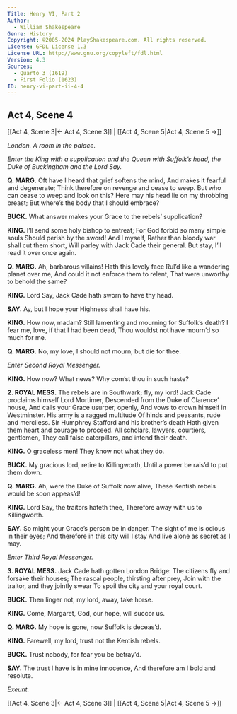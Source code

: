 ```yaml
---
Title: Henry VI, Part 2
Author: 
  - William Shakespeare
Genre: History
Copyright: ©2005-2024 PlayShakespeare.com. All rights reserved.
License: GFDL License 1.3
License URL: http://www.gnu.org/copyleft/fdl.html
Version: 4.3
Sources:
  - Quarto 3 (1619)
  - First Folio (1623)
ID: henry-vi-part-ii-4-4
---
```


## Act 4, Scene 4
[[Act 4, Scene 3|← Act 4, Scene 3]] | [[Act 4, Scene 5|Act 4, Scene 5 →]]

*London. A room in the palace.*

*Enter the King with a supplication and the Queen with Suffolk’s head, the Duke of Buckingham and the Lord Say.*

**Q. MARG.**
Oft have I heard that grief softens the mind,
And makes it fearful and degenerate;
Think therefore on revenge and cease to weep.
But who can cease to weep and look on this?
Here may his head lie on my throbbing breast;
But where’s the body that I should embrace?

**BUCK.**
What answer makes your Grace to the rebels’ supplication?

**KING.**
I’ll send some holy bishop to entreat;
For God forbid so many simple souls
Should perish by the sword! And I myself,
Rather than bloody war shall cut them short,
Will parley with Jack Cade their general.
But stay, I’ll read it over once again.

**Q. MARG.**
Ah, barbarous villains! Hath this lovely face
Rul’d like a wandering planet over me,
And could it not enforce them to relent,
That were unworthy to behold the same?

**KING.**
Lord Say, Jack Cade hath sworn to have thy head.

**SAY.**
Ay, but I hope your Highness shall have his.

**KING.**
How now, madam?
Still lamenting and mourning for Suffolk’s death?
I fear me, love, if that I had been dead,
Thou wouldst not have mourn’d so much for me.

**Q. MARG.**
No, my love, I should not mourn, but die for thee.

*Enter Second Royal Messenger.*

**KING.**
How now? What news? Why com’st thou in such haste?

**2. ROYAL MESS.**
The rebels are in Southwark; fly, my lord!
Jack Cade proclaims himself Lord Mortimer,
Descended from the Duke of Clarence’ house,
And calls your Grace usurper, openly,
And vows to crown himself in Westminster.
His army is a ragged multitude
Of hinds and peasants, rude and merciless.
Sir Humphrey Stafford and his brother’s death
Hath given them heart and courage to proceed.
All scholars, lawyers, courtiers, gentlemen,
They call false caterpillars, and intend their death.

**KING.**
O graceless men! They know not what they do.

**BUCK.**
My gracious lord, retire to Killingworth,
Until a power be rais’d to put them down.

**Q. MARG.**
Ah, were the Duke of Suffolk now alive,
These Kentish rebels would be soon appeas’d!

**KING.**
Lord Say, the traitors hateth thee,
Therefore away with us to Killingworth.

**SAY.**
So might your Grace’s person be in danger.
The sight of me is odious in their eyes;
And therefore in this city will I stay
And live alone as secret as I may.

*Enter Third Royal Messenger.*

**3. ROYAL MESS.**
Jack Cade hath gotten London Bridge:
The citizens fly and forsake their houses;
The rascal people, thirsting after prey,
Join with the traitor, and they jointly swear
To spoil the city and your royal court.

**BUCK.**
Then linger not, my lord, away, take horse.

**KING.**
Come, Margaret, God, our hope, will succor us.

**Q. MARG.**
My hope is gone, now Suffolk is deceas’d.

**KING.**
Farewell, my lord, trust not the Kentish rebels.

**BUCK.**
Trust nobody, for fear you be betray’d.

**SAY.**
The trust I have is in mine innocence,
And therefore am I bold and resolute.

*Exeunt.*

[[Act 4, Scene 3|← Act 4, Scene 3]] | [[Act 4, Scene 5|Act 4, Scene 5 →]]